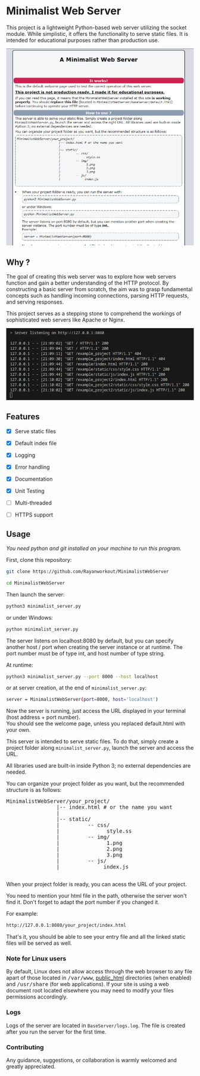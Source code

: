 # Minimalist Web Server

This project is a lightweight Python-based web server utilizing the socket module. While simplistic, it offers the functionality to serve static files. It is intended for educational purposes rather than production use.

![default page](BaseServer/default_page.png)

## Why ?

The goal of creating this web server was to explore how web servers function and gain a better understanding of the HTTP protocol. By constructing a basic server from scratch, the aim was to grasp fundamental concepts such as handling incoming connections, parsing HTTP requests, and serving responses.

This project serves as a stepping stone to comprehend the workings of sophisticated web servers like Apache or Nginx.

![logs](BaseServer/logs.png)

## Features

- [x] Serve static files
- [x] Default index file
- [x] Logging
- [x] Error handling
- [x] Documentation
- [x] Unit Testing
- [ ] Multi-threaded
- [ ] HTTPS support


## Usage

_You need python and git installed on your machine to run this program._


First, clone this repository:
```bash
git clone https://github.com/Rayanworkout/MinimalistWebServer
```

```bash
cd MinimalistWebServer
```

Then launch the server:
```bash
python3 minimalist_server.py
```

or under Windows:
```bash
python minimalist_server.py
```
The server listens on localhost:8080 by default, but you can specify another host / port when creating the
server instance or at runtime. The port number must be of type int, and host number of type string.

At runtime:

```bash
python3 minimalist_server.py --port 8000 --host localhost
```

or at server creation, at the end of ```minimalist_server.py```:

```bash
server = MinimalistWebServer(port=8000, host='localhost')
```
Now the server is running, just access the URL displayed in your terminal (host
address + port number).<br> You should see the welcome page, unless you replaced default.html
with your own.


This server is intended to serve static files. To do that, simply create a project folder along
```minimalist_server.py```, launch the server and access the URL.

All libraries used are built-in inside Python 3; no external dependencies are needed.

<p>You can organize your project folder as you want, but the recommended structure is as follows:
</p>
    <pre>
MinimalistWebServer/your_project/
                |-- index.html # or the name you want
                |
                |-- static/
                |         -- css/
                |               style.ss
                |         -- img/
                |               1.png
                |               2.png
                |               3.png
                |         -- js/
                |              index.js
  </pre>

When your project folder is ready, you can acess the URL of your project.

You need to mention your html file in the path, otherwise the server won't find
it. Don't forget to adapt the port number if you changed it.

For example:
```bash
http://127.0.0.1:8080/your_project/index.html
```
That's it, you should be able to see your entry file and all the linked static files will be
served as well.

### Note for Linux users

By default, Linux does not allow access through the web browser to any file apart of those located in <tt>/var/www</tt>, <a href="http://httpd.apache.org/docs/2.4/mod/mod_userdir.html">public_html</a> directories (when enabled) and <tt>/usr/share</tt> (for web applications). If your site is using a web document root located elsewhere you may need to modify your files permissions accordingly.

### Logs

Logs of the server are located in ```BaseServer/logs.log```. The file is created after you run the server for the first time.

### Contributing

Any guidance, suggestions, or collaboration is warmly welcomed and greatly appreciated.
